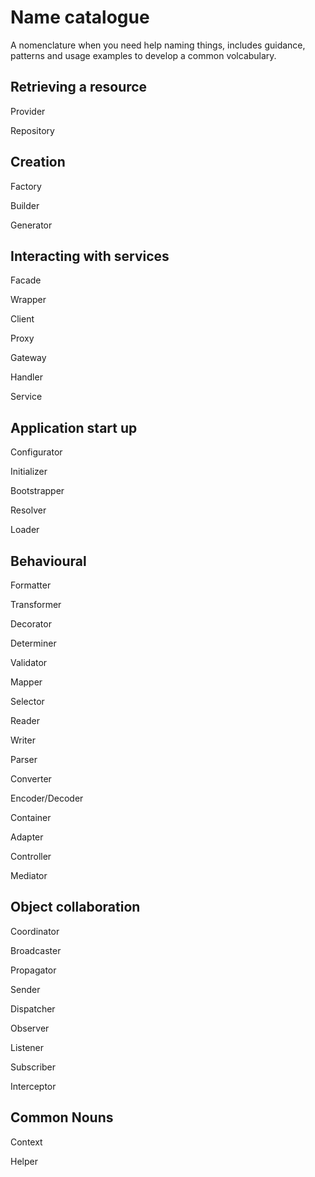 # Name catalogue
A nomenclature when you need help naming things, includes guidance, patterns and usage examples to develop a common volcabulary.

## Retrieving a resource
Provider

Repository

## Creation
Factory

Builder

Generator

## Interacting with services
Facade

Wrapper

Client

Proxy

Gateway

Handler

Service

## Application start up
Configurator

Initializer

Bootstrapper

Resolver

Loader

## Behavioural
Formatter

Transformer

Decorator

Determiner

Validator

Mapper

Selector

Reader

Writer

Parser

Converter

Encoder/Decoder

Container

Adapter

Controller

Mediator

## Object collaboration
Coordinator

Broadcaster

Propagator

Sender

Dispatcher

Observer

Listener

Subscriber

Interceptor

## Common Nouns
Context

Helper 

